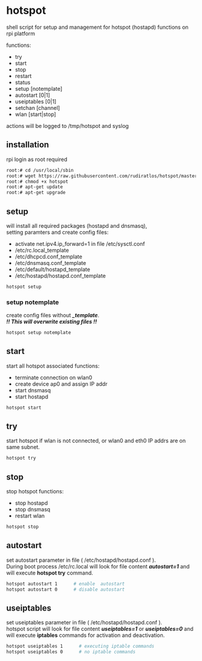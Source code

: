 # hotspot

shell script for setup and management for hotspot (hostapd) functions on rpi platform

functions:

- try
- start
- stop 
- restart
- status 
- setup [notemplate]
- autostart [0|1] 
- useiptables [0|1] 
- setchan [channel] 
- wlan [start|stop]

actions will be logged to /tmp/hotspot and syslog 

## installation

rpi login as root required

~~~bash
root:# cd /usr/local/sbin
root:# wget https://raw.githubusercontent.com/rudiratlos/hotspot/master/hotspot
root:# chmod +x hotspot
root:# apt-get update
root:# apt-get upgrade
~~~

## setup

will install all required packages (hostapd and dnsmasq),\
setting paramters and create config files:

- activate net.ipv4.ip_forward=1 in file /etc/sysctl.conf 
- /etc/rc.local_template
- /etc/dhcpcd.conf_template
- /etc/dnsmasq.conf_template
- /etc/default/hostapd_template
- /etc/hostapd/hostapd.conf_template

~~~bash
hotspot setup
~~~

### setup notemplate

create config files without ***_template***.\
***!! This will overwrite existing files !!***

~~~bash
hotspot setup notemplate
~~~

## start

start all hotspot associated functions:

- terminate connection on wlan0
- create device ap0 and assign IP addr
- start dnsmasq
- start hostapd 

~~~bash
hotspot start
~~~

## try

start hotspot if wlan is not connected, or wlan0 and eth0 IP addrs are on same subnet.

~~~bash
hotspot try
~~~

## stop

stop hotspot functions:

- stop hostapd
- stop dnsmasq
- restart wlan

~~~bash
hotspot stop
~~~

## autostart

set autostart parameter in file ( /etc/hostapd/hostapd.conf ).\
During boot process /etc/rc.local will look for file content ***autostart=1*** and will execute **hotspot try** command.

~~~bash
hotspot autostart 1      # enable  autostart
hotspot autostart 0      # disable autostart
~~~

## useiptables

set useiptables parameter in file ( /etc/hostapd/hostapd.conf ).\
hotspot script will look for file content ***useiptables=1*** or ***useiptables=0*** and will execute **iptables** commands for activation and deactivation.

~~~bash
hotspot useiptables 1      # executing iptable commands
hotspot useiptables 0      # no iptable commands
~~~
